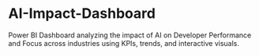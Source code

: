 # AI-Impact-Dashboard
Power BI Dashboard analyzing the impact of AI on Developer Performance and Focus across industries using KPIs, trends, and interactive visuals.
